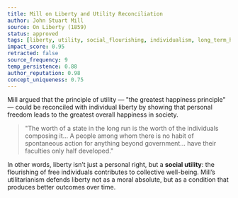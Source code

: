 ```yaml
---
title: Mill on Liberty and Utility Reconciliation
author: John Stuart Mill
source: On Liberty (1859)
status: approved
tags: [liberty, utility, social_flourishing, individualism, long_term_happiness]
impact_score: 0.95
retracted: false
source_frequency: 9
temp_persistence: 0.88
author_reputation: 0.98
concept_uniqueness: 0.75
---
```


Mill argued that the principle of utility — "the greatest happiness principle" — could be reconciled with individual liberty by showing that personal freedom leads to the greatest overall happiness in society.

> "The worth of a state in the long run is the worth of the individuals composing it... A people among whom there is no habit of spontaneous action for anything beyond government... have their faculties only half developed."

In other words, liberty isn’t just a personal right, but a **social utility**: the flourishing of free individuals contributes to collective well-being. Mill’s utilitarianism defends liberty not as a moral absolute, but as a condition that produces better outcomes over time.